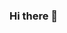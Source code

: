 ### Hi there 👋

<!--
**Greatnessuko/greatnessuko** is a ✨ _special_ ✨ repository because its `README.md` (this file) appears on your GitHub profile.

This is a simple personal portfolio website showcasing the skills and projects of the owner, Greatness. The website provides an introduction, details about skills and experience, and a collection of deployed projects.

Table of Contents
Description
Features
Getting Started
Usage
Contributing
License
Description

This website serves as a digital portfolio for Greatness, a Frontend Developer, Civil Engineer, Business Enthusiast, and HSE Officer. It highlights his skills, experience, and a collection of completed projects.

Features
Introduction to Greatness with a dynamic name display.
Overview of Greatness's skills and years of experience.
Display of completed projects with links to GitHub repositories and live deployments.
Social media links for easy contact.
A theme switcher for changing the website's appearance.



Getting Started:
To get started with this portfolio website, follow these steps:

Clone the repository to your local machine:

Open the index.html file in your web browser.

Usage:
Feel free to use this portfolio template to showcase your own skills and projects. You can customize it by modifying the HTML content, updating the CSS styles, and adding your own projects and information.

Contributing:
Contributions are welcome! If you'd like to improve the website or add new features, please open an issue or submit a pull request.

License:
This project is licensed under the MIT License - see the LICENSE file for details.




Developed by Greatness | © 2023 Aveela Development. All Rights Reserved.
